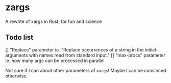 # zargs
A rewrite of xargs in Rust, for fun and science

Todo list
---------

[] "Replace" parameter ie. "Replace occurrences of a string in the initial-arguments with names read from standard input."
[] "max-procs" parameter ie. how many args can be processed in parallel

Not sure if I can about other parameters of `xargs`! Maybe I can be convinced otherwise.
